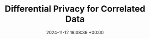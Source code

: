 ---
layout: post
title:  "Differential Privacy for Correlated Data"
date:   2024-11-12 18:08:39 +00:00
important: new
categories: talk
venue: Department of Computer Science, IIT Kanpur
---